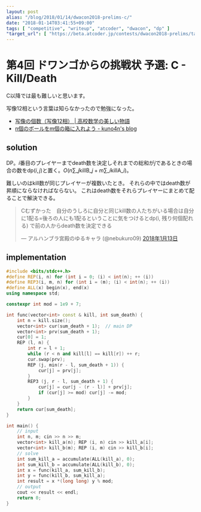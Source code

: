 ```yaml
---
layout: post
alias: "/blog/2018/01/14/dwacon2018-prelims-c/"
date: "2018-01-14T03:41:55+09:00"
tags: [ "competitive", "writeup", "atcoder", "dwacon", "dp" ]
"target_url": [ "https://beta.atcoder.jp/contests/dwacon2018-prelims/tasks/dwacon2018_prelims_c" ]
---
```


# 第4回 ドワンゴからの挑戦状 予選: C - Kill/Death

C以降では最も難しいと思います。

写像12相という言葉は知らなかったので勉強になった。

-   [写像の個数（写像12相） \| 高校数学の美しい物語](https://mathtrain.jp/twelveway)
-   [n個のボールをm個の箱に入れよう - kuno4n&#39;s blog](http://kuno4n.hateblo.jp/entry/2013/12/14/140104#count8)

## solution

DP。$i$番目のプレイヤーまでdeath数を決定しそれまでの総和が$j$であるときの場合の数を$\mathrm{dp}(i, j)$と置く。$O(n \sum\_j \mathrm{killB}\_j + m \sum\_i \mathrm{killA}\_i)$。

難しいのはkill数が同じプレイヤーが複数いたとき。
それらの中ではdeath数が昇順にならなければならない。
これはdeath数をそれらプレイヤーにまとめて配ることで解決できる。

<blockquote class="twitter-tweet" data-lang="ja"><p lang="ja" dir="ltr">Cむずかった　自分のうしろに自分と同じkill数の人たちがいる場合は自分に1配る=後ろの人にも1配るということに気をつけるとdp(i, 残り何個配れる) で前の人からdeath数を決定できる</p>&mdash; アルハンブラ宮殿のゆるキャラ (@nebukuro09) <a href="https://twitter.com/nebukuro09/status/952164252315299840?ref_src=twsrc%5Etfw">2018年1月13日</a></blockquote>
<script async src="https://platform.twitter.com/widgets.js" charset="utf-8"></script>

## implementation

``` c++
#include <bits/stdc++.h>
#define REP(i, n) for (int i = 0; (i) < int(n); ++ (i))
#define REP3(i, m, n) for (int i = (m); (i) < int(n); ++ (i))
#define ALL(x) begin(x), end(x)
using namespace std;

constexpr int mod = 1e9 + 7;

int func(vector<int> const & kill, int sum_death) {
    int n = kill.size();
    vector<int> cur(sum_death + 1);  // main DP
    vector<int> prv(sum_death + 1);
    cur[0] = 1;
    REP (l, n) {
        int r = l + 1;
        while (r < n and kill[l] == kill[r]) ++ r;
        cur.swap(prv);
        REP (j, min(r - l, sum_death + 1)) {
            cur[j] = prv[j];
        }
        REP3 (j, r - l, sum_death + 1) {
            cur[j] = cur[j - (r - l)] + prv[j];
            if (cur[j] >= mod) cur[j] -= mod;
        }
    }
    return cur[sum_death];
}

int main() {
    // input
    int n, m; cin >> n >> m;
    vector<int> kill_a(n); REP (i, n) cin >> kill_a[i];
    vector<int> kill_b(m); REP (i, m) cin >> kill_b[i];
    // solve
    int sum_kill_a = accumulate(ALL(kill_a), 0);
    int sum_kill_b = accumulate(ALL(kill_b), 0);
    int x = func(kill_a, sum_kill_b);
    int y = func(kill_b, sum_kill_a);
    int result = x *(long long) y % mod;
    // output
    cout << result << endl;
    return 0;
}
```
